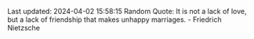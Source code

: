 Last updated: 2024-04-02 15:58:15
Random Quote: It is not a lack of love, but a lack of friendship that makes unhappy marriages. - Friedrich Nietzsche